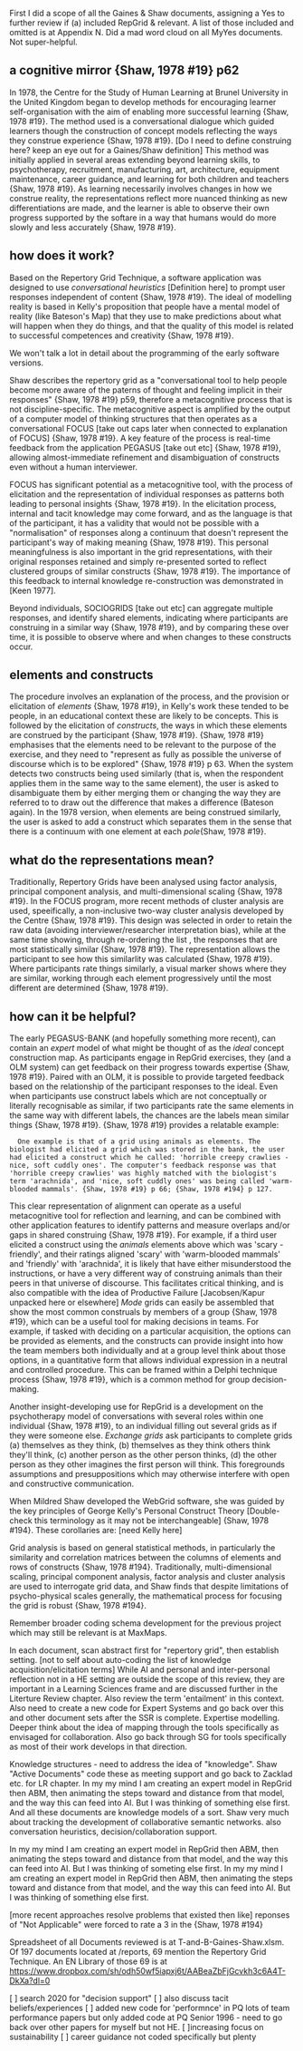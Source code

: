 First I did a scope of all the Gaines &  Shaw documents, assigning a Yes to further review if (a) included RepGrid & relevant. A list of those included and omitted is at Appendix N.
Did a mad word cloud on all MyYes documents. Not super-helpful.

## a cognitive mirror {Shaw, 1978 #19} p62

In 1978, the Centre for the Study of Human Learning at Brunel University in the United Kingdom began to develop methods for encouraging learner self-organisation with the aim of enabling more successful learning {Shaw, 1978 #19}. The method used is a conversational dialogue which guided learners though the construction of concept models reflecting the ways they construe experience {Shaw, 1978 #19}. [Do I need to define construing here? keep an eye out for a Gaines/Shaw definition] This method was initially applied in several areas extending beyond learning skills, to psychotherapy, recruitment, manufacturing, art, architecture, equipment maintenance, career guidance, and learning for both children and teachers {Shaw, 1978 #19}. As learning necessarily involves changes in how we construe reality, the representations reflect more nuanced thinking as new differentiations are made, and the learner is able to observe their own progress supported by the softare in a way that humans would do more slowly and less accurately {Shaw, 1978 #19}.

## how does it work?
Based on the Repertory Grid Technique, a software application was designed to use _conversational heuristics_ [Definition here] to prompt user responses independent of content {Shaw, 1978 #19}. The ideal of modelling reality is based in Kelly's proposition that people have a mental model of reality (like Bateson's Map) that they use to make predictions about what will happen when they do things, and that the quality of this model is related to successful competences and creativity {Shaw, 1978 #19}.

We won't talk a lot in detail about the programming of the early software versions.

Shaw describes the repertory grid as a "conversational tool to help people become more aware of the paterns of thought and feeling implicit in their responses" {Shaw, 1978 #19} p59, therefore a metacognitive process that is not discipline-specific.  The metacognitive aspect is amplified by the output of a computer model of thinking structures that then operates as a conversational FOCUS [take out caps later when connected to explanation of FOCUS] {Shaw, 1978 #19}. A key feature of the process is real-time feedback from the application PEGASUS [take out etc] {Shaw, 1978 #19}, allowing almost-immediate refinement and disambiguation of constructs even without a human interviewer.

FOCUS has significant potential as a metacognitive tool, with the process of elicitation and the representation of individual responses as patterns both leading to personal insights {Shaw, 1978 #19}. In the elicitation process, internal and tacit knowledge may come forward, and as the language is that of the participant, it has a validity that would not be possible with a "normalisation" of responses along a continuum that doesn't represent the participant's way of making meaning {Shaw, 1978 #19}. This personal meaningfulness is also important in the grid representations, with their original responses retained and simply re-presented sorted to reflect clustered groups of similar constructs {Shaw, 1978 #19}. The importance of this feedback to internal knowledge re-construction was demonstrated in [Keen 1977].

Beyond individuals, SOCIOGRIDS [take out etc] can aggregate multiple responses, and identify shared elements, indicating where participants are construing in a similar way {Shaw, 1978 #19}, and by comparing these over time, it is possible to observe where and when changes to these constructs occur.



## elements and constructs
The procedure involves an explanation of the process, and the provision or elicitation of _elements_ {Shaw, 1978 #19}, in Kelly's work these tended to be people, in an educational context these are likely to be concepts. This is followed by the elicitation of _constructs_, the ways in which these elements are construed by the participant {Shaw, 1978 #19}. {Shaw, 1978 #19} emphasises that the elements need to be relevant to the purpose of the exercise, and they need to "represent as fully as possible the universe of discourse which is to be explored" {Shaw, 1978 #19} p 63. When the system detects two constructs being used similarly (that is, when the respondent applies them in the same way to the same element), the user is asked to disambiguate them by either merging them or changing the way they are referred to to draw out the difference that makes a difference (Bateson again). In the 1978 version, when elements are being construed similarly, the user is asked to add a construct which separates them in the sense that there is a continuum with one element at each _pole_{Shaw, 1978 #19}.


## what do the representations mean?

Traditionally, Repertory Grids have been analysed using factor analysis,  principal component analysis, and multi-dimensional scaling {Shaw, 1978 #19}. In the FOCUS program, more recent methods of cluster analysis are used, speeifically, a non-inclusive two-way cluster analysis developed by the Centre {Shaw, 1978 #19}. This design was selected in order to retain the raw data (avoiding interviewer/researcher interpretation bias), while at the same time showing, through re-ordering the list , the responses that are most statistically similar {Shaw, 1978 #19}. The representation allows the participant to see how this similarlity was calculated {Shaw, 1978 #19}. Where participants rate things similarly, a visual marker shows where they are similar, working through each element progressively until the most different are determined {Shaw, 1978 #19}.

## how can it be helpful?

The early PEGASUS-BANK (and hopefully something more recent), can contain an _expert_ model of what might be thought of as the _ideal_ concept construction map. As participants engage in RepGrid exercises, they (and a OLM system) can get feedback on their progress towards expertise {Shaw, 1978 #19}. Paired with an OLM, it is possible to provide targeted feedback based on the relationship of the participant responses to the ideal. Even when participants use construct labels which are not conceptually or literally recognisable as similar, if two participants rate the same elements in the same way with different labels, the chances are the labels mean similar things {Shaw, 1978 #19}. {Shaw, 1978 #19} provides a relatable example:

      One example is that of a grid using animals as elements. The biologist had elicited a grid which was stored in the bank, the user had elicited a construct which he called: 'horrible creepy crawlies - nice, soft cuddly ones'. The computer's feedback response was that 'horrible creepy crawlies' was highly matched with the biologist's term 'arachnida', and 'nice, soft cuddly ones' was being called 'warm-blooded mammals'. {Shaw, 1978 #19} p 66; {Shaw, 1978 #194} p 127.

This clear representation of alignment can operate as a useful metacognitive tool for reflection and learning, and can be combined with other application features to identify patterns and measure overlaps and/or gaps in shared construing {Shaw, 1978 #19}. For example, if a third user elicited a construct using the _animals_ elements above which was 'scary - friendly', and their ratings aligned 'scary' with 'warm-blooded mammals' and 'friendly' with 'arachnida', it is likely that have either misunderstood the instructions, or have a very different way of construing animals than their peers in that universe of discourse. This facilitates critical thinking, and is also compatible with the idea of Productive Failure [Jacobsen/Kapur unpacked here or elsewhere]  _Mode_ grids can easily be assembled that show the most common construals by members of a group {Shaw, 1978 #19}, which can be a useful tool for making decisions in teams. For example, if tasked with deciding on a particular acquisition, the options can be provided as elements, and the constructs can provide insight into how the team members both individually and at a group level think about those options, in a quantitative form that allows individual expression in a neutral and controlled procedure. This can be framed within a Delphi technique process {Shaw, 1978 #19}, which is a common method for group decision-making.

Another insight-developing use for RepGrid is a development on the psychotherapy model of conversations with several roles within one individual {Shaw, 1978 #19}, to an individual filling out several grids as if they were someone else. _Exchange grids_ ask participants to complete grids (a) themselves as they think, (b) themselves as they think others think they'll think, (c) another person as the other person thinks, (d) the other person as they other imagines the first person will think. This foregrounds assumptions and presuppositions which may otherwise interfere with open and constructive communication.

When Mildred Shaw developed the WebGrid software, she was guided by the key principles of George Kelly's Personal Construct Theory [Double-check this terminology as it may not be interchangeable] {Shaw, 1978 #194}. These corollaries are:
[need Kelly here]

Grid analysis is based on general statistical methods, in particularly the similarity and correlation matrices between the columns of elements and rows of constructs {Shaw, 1978 #194}. Traditionally, multi-dimensional scaling, principal component analysis, factor analysis and cluster analysis are used to interrogate grid data, and Shaw finds that despite limitations of psycho-physical scales generally, the mathematical process for focusing the grid is robust {Shaw, 1978 #194}.


Remember broader coding schema development for the previous project which may still be relevant is at MaxMaps.

In each document, scan abstract first for "repertory grid", then establish setting. [not to self about auto-coding the list of knowledge acquisition/elicitation terms] While AI and personal and inter-personal reflection not in a HE setting are outside the scope of this review, they are important in a Learning Sciences frame and are discussed further in the Literture Review chapter. Also review the term 'entailment' in this context. Also need to create a new code for Expert Systems and go back over this and other document sets after the SSR is complete. Expertise modelling. Deeper think about the idea of mapping through the tools specifically as envisaged for collaboration. Also go back through SG for tools specifically as most of their work develops in that direction.

Knowledge structures - need to address the idea of "knowledge". Shaw "Active Documents" code these as meeting support and go back to Zacklad etc. for LR chapter. In my my mind I am creating an expert model in RepGrid then ABM, then animating the steps toward and distance from that model, and the way this can feed into AI. But I was thinking of something else first. And all these documents are knowledge models of a sort. Shaw very much about tracking the development of collaborative semantic networks. also conversation heuristics, decision/collaboration support.

In my my mind I am creating an expert model in RepGrid then ABM, then animating the steps toward and distance from that model, and the way this can feed into AI. But I was thinking of someting else first.
In my my mind I am creating an expert model in RepGrid then ABM, then animating the steps toward and distance from that model, and the way this can feed into AI. But I was thinking of something else first.



[more recent approaches resolve problems that existed then like] reponses of "Not Applicable" were forced to rate a 3 in the {Shaw, 1978 #194}

Spreadsheet of all Documents reviewed is at
T-and-B-Gaines-Shaw.xlsm. Of 197 documents located at /reports, 69 mention the Repertory Grid Technique. An EN Library of those 69 is at https://www.dropbox.com/sh/odh50wf5iapxj6t/AABeaZbFjGcvkh3c6A4T-DkXa?dl=0

[  ] search 2020 for "decision support"
[  ] also discuss tacit beliefs/experiences
[  ] added new code for 'performnce' in PQ lots of team performance papers but only added code at PQ Senior 1996 - need to go back over other papers for myself but not HE.
[  ]increasing focus on sustainability
[  ] career guidance not coded specifically but plenty 

